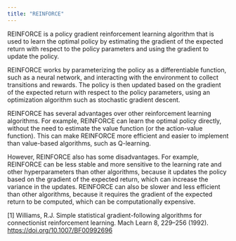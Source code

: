 ```yaml
---
title: "REINFORCE"
---
```

REINFORCE is a policy gradient reinforcement learning algorithm that is used to learn the optimal policy by estimating the gradient of the expected return with respect to the policy parameters and using the gradient to update the policy.

REINFORCE works by parameterizing the policy as a differentiable function, such as a neural network, and interacting with the environment to collect transitions and rewards. The policy is then updated based on the gradient of the expected return with respect to the policy parameters, using an optimization algorithm such as stochastic gradient descent.

REINFORCE has several advantages over other reinforcement learning algorithms. For example, REINFORCE can learn the optimal policy directly, without the need to estimate the value function (or the action-value function). This can make REINFORCE more efficient and easier to implement than value-based algorithms, such as Q-learning.

However, REINFORCE also has some disadvantages. For example, REINFORCE can be less stable and more sensitive to the learning rate and other hyperparameters than other algorithms, because it updates the policy based on the gradient of the expected return, which can increase the variance in the updates. REINFORCE can also be slower and less efficient than other algorithms, because it requires the gradient of the expected return to be computed, which can be computationally expensive.

[1] Williams, R.J. Simple statistical gradient-following algorithms for connectionist reinforcement learning. Mach Learn 8, 229–256 (1992). https://doi.org/10.1007/BF00992696
